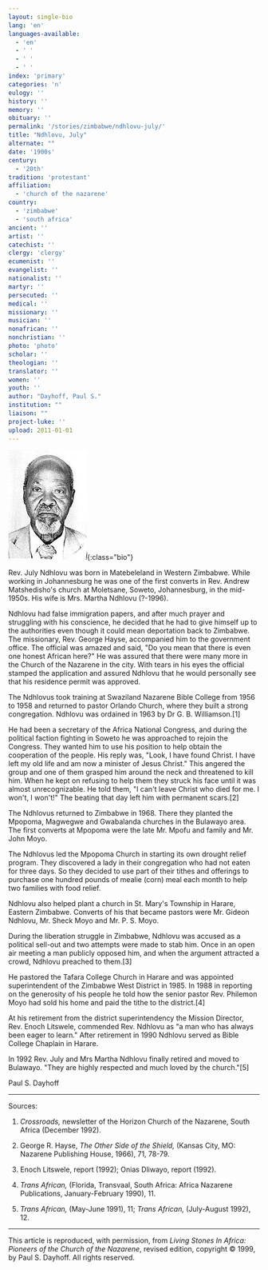 ```yaml
---
layout: single-bio
lang: 'en'
languages-available:
  - 'en'
  - ' '
  - ' '
  - ' '
index: 'primary'
categories: 'n'
eulogy: ''
history: ''
memory: ''
obituary: ''
permalink: '/stories/zimbabwe/ndhlovu-july/'
title: "Ndhlovu, July"
alternate: ""
date: '1900s'
century:
  - '20th'
tradition: 'protestant'
affiliation:
  - 'church of the nazarene'
country:
  - 'zimbabwe'
  - 'south africa'
ancient: ''
artist: ''
catechist: ''
clergy: 'clergy'
ecumenist: ''
evangelist: ''
nationalist: ''
martyr: ''
persecuted: ''
medical: ''
missionary: ''
musician: ''
nonafrican: ''
nonchristian: ''
photo: 'photo'
scholar: ''
theologian: ''
translator: ''
women: ''
youth: ''
author: "Dayhoff, Paul S."
institution: ""
liaison: ""
project-luke: ''
upload: 2011-01-01
---
```


![July Ndhlovu](/images/bio-pics/zimbabwe/ndhlovu-july/ndhlovu_july.jpg){:class="bio"}

Rev. July Ndhlovu was born in Matebeleland in Western Zimbabwe. While working in Johannesburg he was one of the first converts in Rev. Andrew Matshedisho's church at Moletsane, Soweto, Johannesburg, in the mid-1950s.  His wife is Mrs. Martha Ndhlovu (?-1996).

Ndhlovu had false immigration papers, and after much prayer and struggling with his conscience, he decided that he had to give himself up to the authorities even though it could mean deportation back to Zimbabwe.  The missionary, Rev. George Hayse, accompanied him to the government office.  The official was amazed and said, "Do you mean that there is even one honest African here?"  He was assured that there were many more in the Church of the Nazarene in the city.  With tears in his eyes the official stamped the application and assured Ndhlovu that he would personally see that his residence permit was approved.

The Ndhlovus took training at Swaziland Nazarene Bible College from 1956 to 1958 and returned to pastor Orlando Church, where they built a strong congregation.  Ndhlovu was ordained in 1963 by Dr G. B.  Williamson.[1]

He had been a secretary of the Africa National Congress, and during the political faction fighting in Soweto he was approached to rejoin the Congress.  They wanted him to use his position to help obtain the cooperation of the people.  His reply was, "Look, I have found Christ.  I have left my old life and am now a minister of Jesus Christ."  This angered the group and one of them grasped him around the neck and threatened to kill him.  When he kept on refusing to help them they struck his face until it was almost unrecognizable.  He told them, "I can't leave Christ who died for me.  I won't, I won't!"  The beating that day left him with permanent scars.[2]

The Ndhlovus returned to Zimbabwe in 1968.  There they planted the Mpopoma, Magwegwe and Gwabalanda churches in the Bulawayo area.  The first converts at Mpopoma were the late Mr. Mpofu and family and Mr. John Moyo.

The Ndhlovus led the Mpopoma Church in starting its own drought relief program.  They discovered a lady in their congregation who had not eaten for three days.  So they decided to use part of their tithes and offerings to purchase one hundred pounds of mealie (corn) meal each month to help two families with food relief.

Ndhlovu also helped plant a church in St. Mary's Township in Harare, Eastern Zimbabwe.  Converts of his that became pastors were Mr. Gideon Ndhlovu, Mr. Sheck Moyo and Mr. P. S. Moyo.

During the liberation struggle in Zimbabwe, Ndhlovu was accused as a political sell-out and two attempts were made to stab him.  Once in an open air meeting a man publicly opposed him, and when the argument attracted a crowd, Ndhlovu preached to them.[3]

He pastored the Tafara College Church in Harare and was appointed superintendent of the Zimbabwe West District in 1985. In 1988 in reporting on the generosity of his people he told how the senior pastor Rev. Philemon Moyo had sold his home and paid the tithe to the district.[4]

At his retirement from the district superintendency the Mission Director, Rev. Enoch Litswele, commended Rev. Ndhlovu as "a man who has always been eager to learn."  After retirement in 1990 Ndhlovu served as Bible College Chaplain in Harare.

In 1992 Rev. July and Mrs Martha Ndhlovu finally retired and moved to Bulawayo.  "They are highly respected and much loved by the church."[5]

Paul S. Dayhoff

---
Sources:

1. *Crossroads,* newsletter of the Horizon Church of the Nazarene, South Africa (December 1992).

2. George R. Hayse, *The Other Side of the Shield,* (Kansas City, MO: Nazarene Publishing House, 1966), 71, 78-79.

3. Enoch Litswele, report (1992); Onias Dliwayo, report (1992).

4. *Trans African,* (Florida, Transvaal, South Africa: Africa Nazarene Publications, January-February 1990), 11.

5. *Trans African,* (May-June 1991), 11; *Trans African,* (July-August 1992), 12.

---

This article is reproduced, with permission, from *Living Stones In Africa: Pioneers of the Church of the Nazarene*, revised edition, copyright &copy; 1999, by Paul S. Dayhoff.  All rights reserved.
